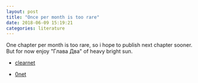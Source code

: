```yaml
---
layout: post
title: "Once per month is too rare"
date: 2018-06-09 15:19:21
categories: literature
---
```


One chapter per month is too rare, so i hope to publish next chapter
sooner. But for now enjoy "Глава Два" of heavy bright sun.

- [clearnet](https://caryoscelus.github.io/heavy-bright-sun/)

- <a href="/" onclick="page.initialize('heavy-bright-sun/')">0net</a>

